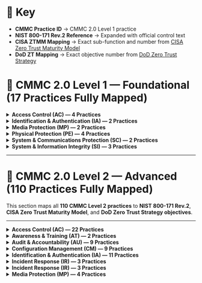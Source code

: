 # 🔑 Key
- **CMMC Practice ID** → CMMC 2.0 Level 1 practice  
- **NIST 800-171 Rev.2 Reference** → Expanded with official control text  
- **CISA ZTMM Mapping** → Exact sub-function and number from [CISA Zero Trust Maturity Model](https://learn.microsoft.com/en-us/security/zero-trust/cisa-zero-trust-maturity-model-intro)  
- **DoD ZT Mapping** → Exact objective number from [DoD Zero Trust Strategy](https://learn.microsoft.com/en-us/security/zero-trust/dod-zero-trust-strategy-intro)
  
# 📘 CMMC 2.0 Level 1 — Foundational (17 Practices Fully Mapped)
<details><summary><b>Access Control (AC) — 4 Practices</b></summary>
<p>

| CMMC Practice ID | NIST 800-171 Rev.2 Requirement | CISA ZTMM Mapping | DoD Zero Trust Mapping |
|------------------|--------------------------------|-------------------|-------------------------|
| **AC.L1-3.1.1** Limit system access to authorized users | 3.1.1 — Limit system access to authorized users, processes acting on behalf of authorized users, or devices (including other systems). | **Identity 1.1** — Centralized identity stores | **Identity 1.1** — Centralized Identity Stores |
| **AC.L1-3.1.2** Limit system access to processes acting on behalf of authorized users | 3.1.2 — Limit system access to processes acting on behalf of authorized users. | **Workloads 1.1** — Service account & workload authentication | **Apps/Workloads 1.1** — Secure Application Workload Identity |
| **AC.L1-3.1.20** Verify and control/limit connections to external systems | 3.1.20 — Verify and control/limit connections to external systems. | **Networks 1.1** — Boundary enforcement | **Networks 1.1** — Segmentation Enforcement at Boundaries |
| **AC.L1-3.1.22** Control information posted or processed on publicly accessible systems | 3.1.22 — Control information posted or processed on publicly accessible systems. | **Data 1.2** — Data classification and labeling | **Data 1.2** — Labeling & Categorization |

</p>
</details>

<details><summary><b>Identification & Authentication (IA) — 2 Practices</b></summary>
<p>

| CMMC Practice ID | NIST 800-171 Rev.2 Requirement | CISA ZTMM Mapping | DoD Zero Trust Mapping |
|------------------|--------------------------------|-------------------|-------------------------|
| **IA.L1-3.5.1** Identify users before granting access | 3.5.1 — Identify system users, processes acting on behalf of users, or devices before allowing access. | **Identity 1.2** — Identity proofing & basic authentication | **Identity 1.2** — Identity Proofing |
| **IA.L1-3.5.2** Authenticate users using MFA | 3.5.2 — Authenticate (or verify) identities before granting access. | **Identity 2.1** — MFA adoption | **Identity 2.1** — Strong Multi-Factor Authentication |

</p>
</details>

<details><summary><b>Media Protection (MP) — 2 Practices</b></summary>
<p>

| CMMC Practice ID | NIST 800-171 Rev.2 Requirement | CISA ZTMM Mapping | DoD Zero Trust Mapping |
|------------------|--------------------------------|-------------------|-------------------------|
| **MP.L1-3.8.3** Sanitize or destroy media before disposal | 3.8.3 — Sanitize or destroy system media containing FCI before disposal or release. | **Data 1.3** — Data sanitization & lifecycle management | **Data 1.3** — Data Retention & Sanitization |
| **MP.L1-3.8.4** Mark media with necessary safeguarding markings | 3.8.4 — Mark media with necessary CUI/safeguarding markings. | **Data 1.2** — Data labeling & classification | **Data 1.2** — Labeling & Categorization |

</p>
</details>

<details><summary><b>Physical Protection (PE) — 4 Practices</b></summary>
<p>

| CMMC Practice ID | NIST 800-171 Rev.2 Requirement | CISA ZTMM Mapping | DoD Zero Trust Mapping |
|------------------|--------------------------------|-------------------|-------------------------|
| **PE.L1-3.10.1** Limit physical access to systems and environments | 3.10.1 — Limit physical access to organizational systems, equipment, and environments. | **Devices 1.1** — Physical access enforcement | **Devices 1.1** — Physical Access Enforcement |
| **PE.L1-3.10.3** Escort visitors and monitor visitor activity | 3.10.3 — Escort visitors and monitor visitor activity. | **Devices 1.2** — Visitor control & monitoring | **Devices 1.2** — Visitor Control & Monitoring |
| **PE.L1-3.10.4** Maintain audit logs of physical access | 3.10.4 — Maintain audit logs of physical access. | **Visibility 1.1** — Physical/logical audit logging | **Visibility 1.1** — Audit Logging |
| **PE.L1-3.10.5** Control and manage physical access devices | 3.10.5 — Control and manage physical access devices. | **Devices 1.3** — Access device management | **Devices 1.3** — Physical Access Device Mgmt |

</p>
</details>

<details><summary><b>System & Communications Protection (SC) — 2 Practices</b></summary>
<p>

| CMMC Practice ID | NIST 800-171 Rev.2 Requirement | CISA ZTMM Mapping | DoD Zero Trust Mapping |
|------------------|--------------------------------|-------------------|-------------------------|
| **SC.L1-3.13.1** Monitor, control, and protect communications | 3.13.1 — Monitor, control, and protect organizational communications at external and key internal boundaries. | **Networks 1.2** — Secure communications & traffic inspection | **Networks 1.2** — Secure Comms Mgmt |
| **SC.L1-3.13.5** Use subnetworks for public system components | 3.13.5 — Implement subnetworks for publicly accessible system components. | **Networks 1.3** — Network segmentation/zoning | **Networks 1.3** — DMZs & Segmentation |

</p>
</details>

<details><summary><b>System & Information Integrity (SI) — 3 Practices</b></summary>
<p>

| CMMC Practice ID | NIST 800-171 Rev.2 Requirement | CISA ZTMM Mapping | DoD Zero Trust Mapping |
|------------------|--------------------------------|-------------------|-------------------------|
| **SI.L1-3.14.1** Identify, report, and correct flaws | 3.14.1 — Identify, report, and correct information and system flaws in a timely manner. | **Visibility 1.2** — Vulnerability visibility & patching | **Visibility 1.2** — Vulnerability Mgmt |
| **SI.L1-3.14.2** Provide protection from malicious code | 3.14.2 — Provide protection from malicious code at system boundaries and endpoints. | **Devices 1.4** — Endpoint/AV protection | **Devices 1.4** — Malware Protection |
| **SI.L1-3.14.5** Perform periodic scans and real-time protection | 3.14.5 — Perform periodic scans and real-time protection of files from malicious code. | **Devices 1.5** — Endpoint scanning & EDR | **Devices 1.5** — Real-Time Endpoint Protection |

</p>
</details>


---



# 📗 CMMC 2.0 Level 2 — Advanced (110 Practices Fully Mapped)

This section maps all **110 CMMC Level 2 practices** to **NIST 800-171 Rev.2**, **CISA Zero Trust Maturity Model**, and **DoD Zero Trust Strategy objectives**.

---

<details><summary><b>Access Control (AC) — 22 Practices</b></summary>
<p>

| CMMC Practice ID | NIST 800-171 Rev.2 Requirement | CISA ZTMM Mapping | DoD Zero Trust Mapping |
|------------------|--------------------------------|-------------------|-------------------------|
| **AC.L2-3.1.3** Control the flow of CUI | 3.1.3 — Control the flow of CUI in information systems. | **Data 1.1** — Data Flow Protections | **Data 1.1** — Controlled Data Flow |
| **AC.L2-3.1.4** Separate duties of individuals | 3.1.4 — Separate the duties of individuals to reduce risk of collusion. | **Identity 2.2** — Least Privilege Enforcement | **Identity 2.2** — Role-Based Access Controls |
| **AC.L2-3.1.5** Employ least privilege | 3.1.5 — Employ the principle of least privilege. | **Identity 2.2** — Least Privilege Enforcement | **Identity 2.2** — Privileged Access Controls |
| **AC.L2-3.1.6** Use non-privileged accounts | 3.1.6 — Use non-privileged accounts or roles when accessing non-security functions. | **Identity 2.3** — Privilege Separation | **Identity 2.3** — Admin vs User Separation |
| **AC.L2-3.1.7** Prevent non-privileged users from executing privileged functions | 3.1.7 — Prevent non-privileged users from executing privileged functions. | **Identity 2.4** — Privileged Activity Monitoring | **Identity 2.4** — Privileged Function Monitoring |
| **AC.L2-3.1.8** Limit unsuccessful logon attempts | 3.1.8 — Limit unsuccessful logon attempts. | **Identity 1.3** — Session Protections | **Identity 1.3** — Account Lockout Controls |
| **AC.L2-3.1.9** Provide privacy/security notices | 3.1.9 — Provide privacy/security notices consistent with law. | **Visibility 1.3** — User Awareness | **Visibility 1.3** — User Notification/Audit |
| **AC.L2-3.1.10** Use session lock | 3.1.10 — Use session lock with pattern-hiding displays. | **Devices 1.6** — Session Timeout Enforcement | **Devices 1.6** — Idle Timeout Enforcement |
| **AC.L2-3.1.11** Terminate session after inactivity | 3.1.11 — Terminate sessions after inactivity. | **Identity 1.3** — Session Management | **Identity 1.3** — Session Termination Controls |
| **AC.L2-3.1.12** Monitor/control remote sessions | 3.1.12 — Monitor/control remote access. | **Networks 2.1** — Secure Remote Access | **Networks 2.1** — Remote Access Controls |
| **AC.L2-3.1.13** Encrypt remote access | 3.1.13 — Use cryptography to protect remote access. | **Data 2.1** — Encryption of Data in Transit | **Data 2.1** — Encrypted Remote Access |
| **AC.L2-3.1.14** Route remote access via managed points | 3.1.14 — Route remote access through managed access points. | **Networks 2.2** — Controlled Ingress/Egress | **Networks 2.2** — Remote Gateway Enforcement |
| **AC.L2-3.1.15** Authorize remote privileged commands | 3.1.15 — Authorize remote execution of privileged commands. | **Identity 2.4** — Privileged Session Monitoring | **Identity 2.4** — Remote Privileged Control |
| **AC.L2-3.1.16** Authorize wireless access | 3.1.16 — Authorize wireless access prior to connections. | **Networks 1.4** — Wireless Access Controls | **Networks 1.4** — Wireless Access Enforcement |
| **AC.L2-3.1.17** Protect wireless with auth/encryption | 3.1.17 — Protect wireless access using auth & encryption. | **Networks 2.3** — Wireless Encryption Enforcement | **Networks 2.3** — Secure Wireless Controls |
| **AC.L2-3.1.18** Control connection of mobile devices | 3.1.18 — Control connection of mobile devices. | **Devices 2.1** — Mobile Device Protections | **Devices 2.1** — Mobile Device Access Control |
| **AC.L2-3.1.19** Encrypt CUI on mobile devices | 3.1.19 — Encrypt CUI on mobile devices. | **Data 2.2** — Mobile Data Encryption | **Data 2.2** — Encrypted Mobile Storage |
| **AC.L2-3.1.21** Limit use of portable storage | 3.1.21 — Limit use of portable storage devices. | **Data 2.3** — Removable Media Protections | **Data 2.3** — Portable Media Controls |
| **AC.L2-3.1.23** Control remote access methods | 3.1.23 — Control remote access methods. | **Networks 2.4** — Remote Access Enforcement | **Networks 2.4** — Remote Access Enforcement |
| **AC.L2-3.1.24** Authorize remote access | 3.1.24 — Authorize remote access prior to connection. | **Networks 2.5** — Remote Access Authorization | **Networks 2.5** — Remote Access Authorization |
| **AC.L2-3.1.25** Separate tunneling mechanisms | 3.1.25 — Separate user and device tunneling mechanisms. | **Networks 2.6** — Tunnel Separation | **Networks 2.6** — Tunneling Separation |
| **AC.L2-3.1.26** Employ cryptographic separation | 3.1.26 — Employ cryptographic separation for remote sessions. | **Data 2.4** — Advanced Encryption Protections | **Data 2.4** — Cryptographic Session Isolation |

</p>
</details>

<details><summary><b>Awareness & Training (AT) — 2 Practices</b></summary>
<p>

| CMMC Practice ID | NIST 800-171 Rev.2 Requirement | CISA ZTMM Mapping | DoD Zero Trust Mapping |
|------------------|--------------------------------|-------------------|-------------------------|
| **AT.L2-3.2.1** Ensure awareness training | 3.2.1 — Ensure managers, system admins, and users are aware of security risks. | **Visibility 1.4** — Awareness & Training | **Visibility 1.4** — Workforce Cyber Awareness |
| **AT.L2-3.2.2** Role-specific security training | 3.2.2 — Ensure personnel are adequately trained to perform their duties. | **Visibility 1.5** — Role-Based Awareness | **Visibility 1.5** — Role-Based Cyber Training |

</p>
</details>

<details><summary><b>Audit & Accountability (AU) — 9 Practices</b></summary>
<p>

| CMMC Practice ID | NIST 800-171 Rev.2 Requirement | CISA ZTMM Mapping | DoD Zero Trust Mapping |
|------------------|--------------------------------|-------------------|-------------------------|
| **AU.L2-3.3.1** Create, protect, and retain audit records | 3.3.1 — Create and retain system audit records to enable monitoring, analysis, investigation, and reporting. | **Visibility 1.1** — Audit logging and visibility | **Visibility 1.1** — Enterprise Audit & Logging |
| **AU.L2-3.3.2** Ensure individual accountability in audit records | 3.3.2 — Ensure that audit records contain information to establish individual accountability. | **Visibility 1.2** — Correlation of user activity | **Visibility 1.2** — Individual Accountability in Logs |
| **AU.L2-3.3.3** Review and update audit events | 3.3.3 — Review and update audited events periodically. | **Visibility 1.3** — Continuous monitoring | **Visibility 1.3** — Audit Event Governance |
| **AU.L2-3.3.4** Alert in response to audit processing failures | 3.3.4 — Alert in the event of audit processing failures. | **Visibility 2.1** — Real-time alerting | **Visibility 2.1** — Audit Failure Detection |
| **AU.L2-3.3.5** Correlate audit review and analysis | 3.3.5 — Correlate audit review, analysis, and reporting processes for indications of misuse. | **Visibility 2.2** — Centralized log correlation | **Visibility 2.2** — SIEM & Correlation |
| **AU.L2-3.3.6** Provide audit reduction and report generation | 3.3.6 — Provide audit reduction and report generation to support investigations. | **Visibility 2.3** — Audit reporting capabilities | **Visibility 2.3** — Log Analytics & Reporting |
| **AU.L2-3.3.7** Provide audit record reduction before long-term storage | 3.3.7 — Provide audit reduction and record storage management before long-term storage. | **Visibility 2.4** — Audit lifecycle management | **Visibility 2.4** — Log Retention & Storage Controls |
| **AU.L2-3.3.8** Protect audit information | 3.3.8 — Protect audit information and tools from unauthorized access. | **Data 1.1** — Protect sensitive data (logs) | **Data 1.1** — Log Protection & Security |
| **AU.L2-3.3.9** Limit management of audit logging | 3.3.9 — Limit management of audit logging functionality to privileged users. | **Identity 2.4** — Privileged session management | **Identity 2.4** — Admin-only Log Management |

</p>
</details>

<details><summary><b>Configuration Management (CM) — 9 Practices</b></summary>
<p>

| CMMC Practice ID | NIST 800-171 Rev.2 Requirement | CISA ZTMM Mapping | DoD Zero Trust Mapping |
|------------------|--------------------------------|-------------------|-------------------------|
| **CM.L2-3.4.1** Establish and maintain baseline configuration | 3.4.1 — Establish and maintain baseline configurations and inventories of organizational systems. | **Devices 1.1** — Asset inventory & baseline mgmt | **Devices 1.1** — Baseline Configuration Enforcement |
| **CM.L2-3.4.2** Establish and enforce security configuration settings | 3.4.2 — Establish and enforce security configuration settings for IT products. | **Devices 1.2** — Secure baseline enforcement | **Devices 1.2** — Hardened Configuration Standards |
| **CM.L2-3.4.3** Track, review, and approve/disapprove system changes | 3.4.3 — Track, review, approve, or disapprove changes to organizational systems. | **Visibility 1.2** — Change tracking | **Visibility 1.2** — Configuration Change Auditing |
| **CM.L2-3.4.4** Analyze security impact of changes | 3.4.4 — Analyze the security impact of changes prior to implementation. | **Visibility 1.3** — Risk-based change control | **Visibility 1.3** — Security Impact Analysis |
| **CM.L2-3.4.5** Define, document, approve, and enforce access restrictions associated with changes | 3.4.5 — Define, document, approve, and enforce access restrictions associated with system changes. | **Identity 2.2** — Privileged access enforcement | **Identity 2.2** — Change Authorization Controls |
| **CM.L2-3.4.6** Employ least functionality | 3.4.6 — Employ the principle of least functionality by configuring systems to provide only essential capabilities. | **Workloads 1.1** — Application/service hardening | **Apps/Workloads 1.1** — Least Functionality Enforcement |
| **CM.L2-3.4.7** Restrict use of nonessential functions | 3.4.7 — Restrict, disable, or prevent use of nonessential functions, ports, protocols, and services. | **Networks 1.2** — Restrict nonessential services | **Networks 1.2** — Protocol/Port Control |
| **CM.L2-3.4.8** Apply deny-by-exception policy to prevent unauthorized software execution | 3.4.8 — Apply deny-all, permit-by-exception policy to prevent unauthorized software execution. | **Devices 2.3** — Application allowlisting | **Devices 2.3** — Whitelisting & App Control |
| **CM.L2-3.4.9** Control and monitor user-installed software | 3.4.9 — Control and monitor the use of user-installed software. | **Devices 2.4** — Software execution monitoring | **Devices 2.4** — Unauthorized Software Control |

</p>
</details>

<details><summary><b>Identification & Authentication (IA) — 11 Practices</b></summary>
<p>

| CMMC Practice ID | NIST 800-171 Rev.2 Requirement | CISA ZTMM Mapping | DoD Zero Trust Mapping |
|------------------|--------------------------------|-------------------|-------------------------|
| **IA.L2-3.5.3** Use multifactor authentication for local and network access | 3.5.3 — Use multifactor authentication for local and network access to privileged and non-privileged accounts. | **Identity 2.1** — MFA adoption | **Identity 2.1** — Strong MFA Enforcement |
| **IA.L2-3.5.4** Employ replay-resistant authentication mechanisms | 3.5.4 — Employ replay-resistant authentication mechanisms for network access. | **Identity 2.5** — Replay resistance | **Identity 2.5** — Replay-Resistant Authentication |
| **IA.L2-3.5.5** Prevent reuse of identifiers for a defined period | 3.5.5 — Prevent reuse of identifiers for a defined period. | **Identity 1.4** — Account lifecycle mgmt | **Identity 1.4** — Identifier Management |
| **IA.L2-3.5.6** Disable identifiers after period of inactivity | 3.5.6 — Disable identifiers after a defined period of inactivity. | **Identity 1.4** — Account lifecycle mgmt | **Identity 1.4** — Account Deactivation Controls |
| **IA.L2-3.5.7** Enforce password complexity and change of characters | 3.5.7 — Enforce a minimum password complexity and change of characters when new passwords are created. | **Identity 1.5** — Credential strength | **Identity 1.5** — Password Complexity Enforcement |
| **IA.L2-3.5.8** Prohibit password reuse for a number of generations | 3.5.8 — Prohibit password reuse for a specified number of generations. | **Identity 1.5** — Credential lifecycle mgmt | **Identity 1.5** — Password Reuse Prevention |
| **IA.L2-3.5.9** Allow temporary password use with immediate change requirement | 3.5.9 — Allow temporary password use only with immediate change requirement. | **Identity 1.6** — Temporary credential issuance | **Identity 1.6** — Temporary Password Enforcement |
| **IA.L2-3.5.10** Store and transmit only cryptographically-protected passwords | 3.5.10 — Store and transmit only cryptographically-protected passwords. | **Data 2.1** — Protect credentials in transit/storage | **Data 2.1** — Credential Encryption |
| **IA.L2-3.5.11** Obscure feedback of authentication information | 3.5.11 — Obscure feedback of authentication information during entry. | **Identity 1.7** — Authentication UX protections | **Identity 1.7** — Credential Input Protection |
| **IA.L2-3.5.12** Use cryptographic modules that comply with FIPS standards | 3.5.12 — Use FIPS-validated cryptographic modules when used to protect information. | **Data 2.5** — Use of FIPS 140-validated crypto | **Data 2.5** — FIPS-Compliant Cryptography |
| **IA.L2-3.5.13** Ensure cryptographic modules are up to date | 3.5.13 — Ensure cryptographic modules are up to date and replaced when revoked/compromised. | **Data 2.5** — Cryptographic module validation | **Data 2.5** — Approved Crypto Module Mgmt |

</p>
</details>

<details><summary><b>Incident Response (IR) — 3 Practices</b></summary>
<p>

| CMMC Practice ID | NIST 800-171 Rev.2 Requirement | CISA ZTMM Mapping | DoD Zero Trust Mapping |
|------------------|--------------------------------|-------------------|-------------------------|
| **IR.L2-3.6.1** Establish an operational incident-handling capability | 3.6.1 — Establish an operational incident-handling capability for organizational systems that includes preparation, detection, analysis, containment, recovery, and user response activities. | **Visibility 2.1** — Incident detection & response | **Visibility 2.1** — Incident Response Program |
| **IR.L2-3.6.2** Track, document, and report incidents to appropriate officials | 3.6.2 — Track, document, and report incidents to organizational officials and/or authorities. | **Visibility 2.2** — Incident tracking & reporting | **Visibility 2.2** — Incident Documentation & Reporting |
| **IR.L2-3.6.3** Test the organizational incident response capability | 3.6.3 — Test the organizational incident response capability. | **Visibility 2.3** — Response exercises & simulations | **Visibility 2.3** — IR Capability Testing |

</p>
</details>

<details><summary><b>Incident Response (IR) — 3 Practices</b></summary>
<p>

| CMMC Practice ID | NIST 800-171 Rev.2 Requirement | CISA ZTMM Mapping | DoD Zero Trust Mapping |
|------------------|--------------------------------|-------------------|-------------------------|
| **IR.L2-3.6.1** Establish an operational incident-handling capability | 3.6.1 — Establish an operational incident-handling capability for organizational systems that includes preparation, detection, analysis, containment, recovery, and user response activities. | **Visibility 2.1** — Incident detection & response | **Visibility 2.1** — Incident Response Program |
| **IR.L2-3.6.2** Track, document, and report incidents to appropriate officials | 3.6.2 — Track, document, and report incidents to organizational officials and/or authorities. | **Visibility 2.2** — Incident tracking & reporting | **Visibility 2.2** — Incident Documentation & Reporting |
| **IR.L2-3.6.3** Test the organizational incident response capability | 3.6.3 — Test the organizational incident response capability. | **Visibility 2.3** — Response exercises & simulations | **Visibility 2.3** — IR Capability Testing |

</p>
</details>

<details><summary><b>Media Protection (MP) — 4 Practices</b></summary>
<p>

| CMMC Practice ID | NIST 800-171 Rev.2 Requirement | CISA ZTMM Mapping | DoD Zero Trust Mapping |
|------------------|--------------------------------|-------------------|-------------------------|
| **MP.L2-3.8.1** Protect system media, both paper and digital | 3.8.1 — Protect (i.e., physically control and securely store) system media containing CUI, both paper and digital. | **Data 1.1** — Data storage protections | **Data 1.1** — CUI Media Protection |
| **MP.L2-3.8.2** Limit access to CUI on system media | 3.8.2 — Limit access to CUI on system media to authorized users. | **Identity 2.2** — Least privilege enforcement | **Identity 2.2** — Media Access Controls |
| **MP.L2-3.8.5** Control the use of removable media on systems | 3.8.5 — Control the use of removable media on system components. | **Data 2.3** — Removable media protections | **Data 2.3** — Portable Media Control |
| **MP.L2-3.8.6** Prohibit the use of portable storage devices when nonessential | 3.8.6 — Prohibit the use of portable storage devices when such devices have no identifiable business purpose. | **Data 2.3** — Media usage enforcement | **Data 2.3** — Prohibited Media Enforcement |

</p>
</details>


